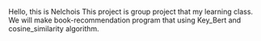 Hello, this is Nelchois
This project is group project that my learning class.
We will make book-recommendation program that using Key_Bert and cosine_similarity algorithm.